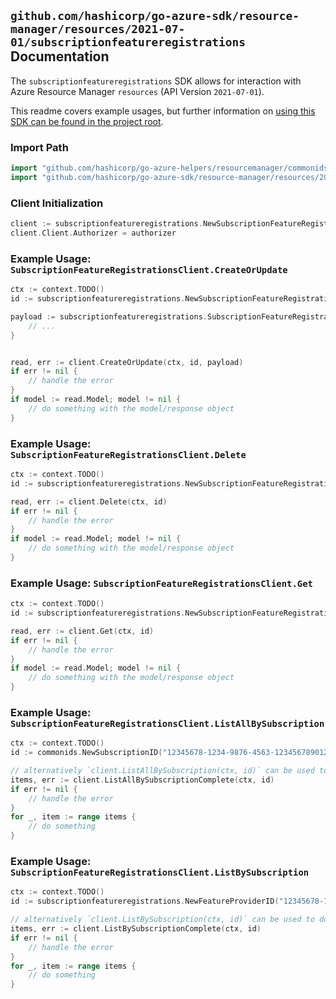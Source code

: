 
## `github.com/hashicorp/go-azure-sdk/resource-manager/resources/2021-07-01/subscriptionfeatureregistrations` Documentation

The `subscriptionfeatureregistrations` SDK allows for interaction with Azure Resource Manager `resources` (API Version `2021-07-01`).

This readme covers example usages, but further information on [using this SDK can be found in the project root](https://github.com/hashicorp/go-azure-sdk/tree/main/docs).

### Import Path

```go
import "github.com/hashicorp/go-azure-helpers/resourcemanager/commonids"
import "github.com/hashicorp/go-azure-sdk/resource-manager/resources/2021-07-01/subscriptionfeatureregistrations"
```


### Client Initialization

```go
client := subscriptionfeatureregistrations.NewSubscriptionFeatureRegistrationsClientWithBaseURI("https://management.azure.com")
client.Client.Authorizer = authorizer
```


### Example Usage: `SubscriptionFeatureRegistrationsClient.CreateOrUpdate`

```go
ctx := context.TODO()
id := subscriptionfeatureregistrations.NewSubscriptionFeatureRegistrationID("12345678-1234-9876-4563-123456789012", "featureProviderName", "subscriptionFeatureRegistrationName")

payload := subscriptionfeatureregistrations.SubscriptionFeatureRegistration{
	// ...
}


read, err := client.CreateOrUpdate(ctx, id, payload)
if err != nil {
	// handle the error
}
if model := read.Model; model != nil {
	// do something with the model/response object
}
```


### Example Usage: `SubscriptionFeatureRegistrationsClient.Delete`

```go
ctx := context.TODO()
id := subscriptionfeatureregistrations.NewSubscriptionFeatureRegistrationID("12345678-1234-9876-4563-123456789012", "featureProviderName", "subscriptionFeatureRegistrationName")

read, err := client.Delete(ctx, id)
if err != nil {
	// handle the error
}
if model := read.Model; model != nil {
	// do something with the model/response object
}
```


### Example Usage: `SubscriptionFeatureRegistrationsClient.Get`

```go
ctx := context.TODO()
id := subscriptionfeatureregistrations.NewSubscriptionFeatureRegistrationID("12345678-1234-9876-4563-123456789012", "featureProviderName", "subscriptionFeatureRegistrationName")

read, err := client.Get(ctx, id)
if err != nil {
	// handle the error
}
if model := read.Model; model != nil {
	// do something with the model/response object
}
```


### Example Usage: `SubscriptionFeatureRegistrationsClient.ListAllBySubscription`

```go
ctx := context.TODO()
id := commonids.NewSubscriptionID("12345678-1234-9876-4563-123456789012")

// alternatively `client.ListAllBySubscription(ctx, id)` can be used to do batched pagination
items, err := client.ListAllBySubscriptionComplete(ctx, id)
if err != nil {
	// handle the error
}
for _, item := range items {
	// do something
}
```


### Example Usage: `SubscriptionFeatureRegistrationsClient.ListBySubscription`

```go
ctx := context.TODO()
id := subscriptionfeatureregistrations.NewFeatureProviderID("12345678-1234-9876-4563-123456789012", "featureProviderName")

// alternatively `client.ListBySubscription(ctx, id)` can be used to do batched pagination
items, err := client.ListBySubscriptionComplete(ctx, id)
if err != nil {
	// handle the error
}
for _, item := range items {
	// do something
}
```
